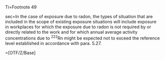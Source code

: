 Ti=Footnote 49

sec=In the case of exposure due to radon, the types of situation that are included in the scope of existing exposure situations will include exposure in workplaces for which the exposure due to radon is not required by or directly related to the work and for which annual average activity concentrations due to <sup>222</sup>Rn might be expected not to exceed the reference level established in accordance with para. 5.27.

=[OTF/Z/Base]
